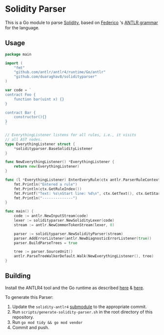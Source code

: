 # Solidity Parser
This is a Go module to parse [Solidity](https://solidity.readthedocs.io/en/latest/), based on [Federico](https://github.com/federicobond) 's [ANTLR grammar](https://github.com/solidityj/solidity-antlr4) for the language.

## Usage
```go
package main

import (
	"fmt"
	"github.com/antlr/antlr4/runtime/Go/antlr"
	"github.com/duaraghav8/solidityparser"
)

var code = `
contract Foo {
	function bar(uint x) {}
}

contract Bar {
	constructor(){}
}
`

// EverythingListener listens for all rules, i.e., it visits
// all AST nodes.
type EverythingListener struct {
	*solidityparser.BaseSolidityListener
}

func NewEverythingListener() *EverythingListener {
	return new(EverythingListener)
}

func (l *EverythingListener) EnterEveryRule(ctx antlr.ParserRuleContext) {
	fmt.Println("Entered a rule")
	fmt.Println(ctx.GetRuleIndex())
	fmt.Printf("Text: %s\nStart line: %d\n", ctx.GetText(), ctx.GetStart().GetLine())
	fmt.Println("--------------")
}

func main() {
	code := antlr.NewInputStream(code)
	lexer := solidityparser.NewSolidityLexer(code)
	stream := antlr.NewCommonTokenStream(lexer, 0)

	parser := solidityparser.NewSolidityParser(stream)
	parser.AddErrorListener(antlr.NewDiagnosticErrorListener(true))
	parser.BuildParseTrees = true

	tree := parser.SourceUnit()
	antlr.ParseTreeWalkerDefault.Walk(NewEverythingListener(), tree)
}
```

## Building
Install the ANTLR4 tool and the Go runtime as described [here](https://github.com/antlr/antlr4/blob/master/doc/getting-started.md) & [here](https://github.com/antlr/antlr4/blob/master/doc/go-target.md).

To generate this Parser:
1. Update the `solidity-antlr4` [submodule](https://git-scm.com/book/en/v2/Git-Tools-Submodules) to the appropriate commit.
2. Run `scripts/generate-solidity-parser.sh` in the root directory of this repository.
3. Run `go mod tidy && go mod vendor`
4. Commit and push.
